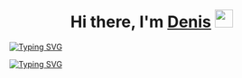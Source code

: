 <h1 align="center">Hi there, I'm <a href="https://daniilshat.ru/" target="_blank">Denis</a> 
<img src="https://github.com/blackcater/blackcater/raw/main/images/Hi.gif" height="32"/></h1>

[![Typing SVG](https://readme-typing-svg.herokuapp.com?color=%2336BCF7&lines=I+am+a+student+of+the+qa.guru+school)](https://git.io/typing-svg)

[![Typing SVG](https://readme-typing-svg.herokuapp.com?color=000000&lines=I+am+a+student+of+the+qa.guru+school)](https://git.io/typing-svg)
